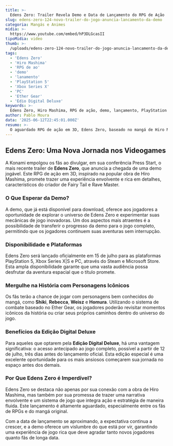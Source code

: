 ```yaml
---
title: >-
  Edens Zero: Trailer Revela Demo e Data de Lançamento do RPG de Ação
slug: edens-zero-124-novo-trailer-do-jogo-anuncia-lancamento-da-demo
categoria: Mangás e Animes
midia: >-
  https://www.youtube.com/embed/hP3DLGcasII
tipoMidia: video
thumb: >-
  /uploads/edens-zero-124-novo-trailer-do-jogo-anuncia-lancamento-da-demo-preview.jpg
tags:
  - 'Edens Zero'
  - 'Hiro Mashima'
  - 'RPG de ao'
  - 'demo'
  - 'lanamento'
  - 'PlayStation 5'
  - 'Xbox Series X'
  - 'PC'
  - 'Ether Gear'
  - 'Edio Digital Deluxe'
keywords: >-
  Edens Zero, Hiro Mashima, RPG de ação, demo, lançamento, PlayStation 5, Xbox Series X, PC, Ether Gear, Edição Digital Deluxe
author: Pablo Moura
data: '2025-06-12T22:45:01.000Z'
resumo: >-
  O aguardado RPG de ação em 3D, Edens Zero, baseado no mangá de Hiro Mashima, terá uma demo disponível, com lançamento completo previsto para 15 de julho. Os jogadores poderão transferir seu progresso da demo para a versão final.
---
```


## Edens Zero: Uma Nova Jornada nos Videogames

A Konami empolgou os fãs ao divulgar, em sua conferência Press Start, o mais recente trailer de **Edens Zero**, que anuncia a chegada de uma demo jogável. Este RPG de ação em 3D, inspirado na popular obra de Hiro Mashima, promete trazer uma experiência envolvente e rica em detalhes, característicos do criador de Fairy Tail e Rave Master.

### O Que Esperar da Demo?

A demo, que já está disponível para download, oferece aos jogadores a oportunidade de explorar o universo de Edens Zero e experimentar suas mecânicas de jogo inovadoras. Um dos aspectos mais atraentes é a possibilidade de transferir o progresso da demo para o jogo completo, permitindo que os jogadores continuem suas aventuras sem interrupção.

### Disponibilidade e Plataformas

Edens Zero será lançado oficialmente em 15 de julho para as plataformas PlayStation 5, Xbox Series X|S e PC, através do Steam e Microsoft Store. Esta ampla disponibilidade garante que uma vasta audiência possa desfrutar da aventura espacial que o título promete.

### Mergulhe na História com Personagens Icônicos

Os fãs terão a chance de jogar com personagens bem conhecidos do mangá, como **Shiki**, **Rebecca**, **Weisz** e **Homura**. Utilizando o sistema de combate baseado no Ether Gear, os jogadores poderão revisitar momentos icônicos da história ou criar seus próprios caminhos dentro do universo do jogo.

### Benefícios da Edição Digital Deluxe

Para aqueles que optarem pela **Edição Digital Deluxe**, há uma vantagem significativa: o acesso antecipado ao jogo completo, possível a partir de 12 de julho, três dias antes do lançamento oficial. Esta edição especial é uma excelente oportunidade para os mais ansiosos começarem sua jornada no espaço antes dos demais.

### Por Que Edens Zero é Imperdível?

Edens Zero se destaca não apenas por sua conexão com a obra de Hiro Mashima, mas também por sua promessa de trazer uma narrativa envolvente e um sistema de jogo que integra ação e estratégia de maneira fluida. Este lançamento é altamente aguardado, especialmente entre os fãs de RPGs e do mangá original.

Com a data de lançamento se aproximando, a expectativa continua a crescer, e a demo oferece um vislumbre do que está por vir, garantindo uma experiência de jogo rica que deve agradar tanto novos jogadores quanto fãs de longa data.

